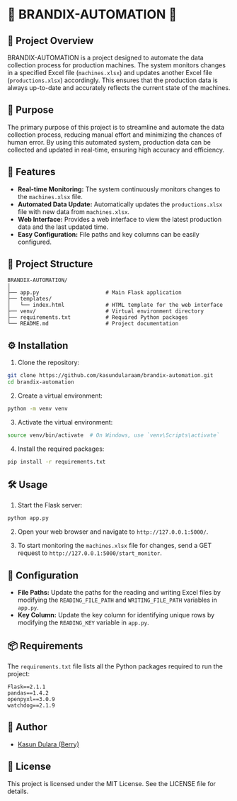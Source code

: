 # 🌟 BRANDIX-AUTOMATION 🌟

## 📄 Project Overview

BRANDIX-AUTOMATION is a project designed to automate the data collection process for production machines. The system monitors changes in a specified Excel file (`machines.xlsx`) and updates another Excel file (`productions.xlsx`) accordingly. This ensures that the production data is always up-to-date and accurately reflects the current state of the machines.

## 🎯 Purpose

The primary purpose of this project is to streamline and automate the data collection process, reducing manual effort and minimizing the chances of human error. By using this automated system, production data can be collected and updated in real-time, ensuring high accuracy and efficiency.

## 🚀 Features

- **Real-time Monitoring:** The system continuously monitors changes to the `machines.xlsx` file.
- **Automated Data Update:** Automatically updates the `productions.xlsx` file with new data from `machines.xlsx`.
- **Web Interface:** Provides a web interface to view the latest production data and the last updated time.
- **Easy Configuration:** File paths and key columns can be easily configured.

## 📁 Project Structure

```
BRANDIX-AUTOMATION/
│
├── app.py                     # Main Flask application
├── templates/
│   └── index.html             # HTML template for the web interface
├── venv/                      # Virtual environment directory
├── requirements.txt           # Required Python packages
└── README.md                  # Project documentation
```

## ⚙️ Installation

1. Clone the repository:

```sh
git clone https://github.com/kasundularaam/brandix-automation.git
cd brandix-automation
```

2. Create a virtual environment:

```sh
python -m venv venv
```

3. Activate the virtual environment:

```sh
source venv/bin/activate  # On Windows, use `venv\Scripts\activate`
```

4. Install the required packages:

```sh
pip install -r requirements.txt
```

## 🛠️ Usage

1. Start the Flask server:

```sh
python app.py
```

2. Open your web browser and navigate to `http://127.0.0.1:5000/`.

3. To start monitoring the `machines.xlsx` file for changes, send a GET request to `http://127.0.0.1:5000/start_monitor`.

## 📝 Configuration

- **File Paths:** Update the paths for the reading and writing Excel files by modifying the `READING_FILE_PATH` and `WRITING_FILE_PATH` variables in `app.py`.
- **Key Column:** Update the key column for identifying unique rows by modifying the `READING_KEY` variable in `app.py`.

## 📦 Requirements

The `requirements.txt` file lists all the Python packages required to run the project:

```
Flask==2.1.1
pandas==1.4.2
openpyxl==3.0.9
watchdog==2.1.9
```

## 👤 Author

- [Kasun Dulara (Berry)](https://github.com/kasundularaam)

## 📜 License

This project is licensed under the MIT License. See the LICENSE file for details.
